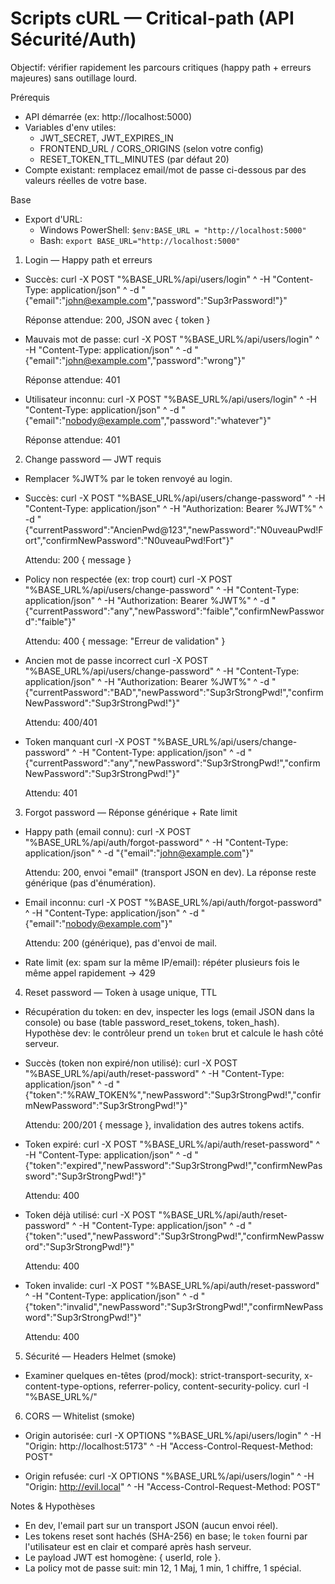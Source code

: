 # Scripts cURL — Critical-path (API Sécurité/Auth)

Objectif: vérifier rapidement les parcours critiques (happy path + erreurs majeures) sans outillage lourd.

Prérequis
- API démarrée (ex: http://localhost:5000)
- Variables d&#39;env utiles:
  - JWT_SECRET, JWT_EXPIRES_IN
  - FRONTEND_URL / CORS_ORIGINS (selon votre config)
  - RESET_TOKEN_TTL_MINUTES (par défaut 20)
- Compte existant: remplacez email/mot de passe ci-dessous par des valeurs réelles de votre base.

Base
- Export d&#39;URL:
  - Windows PowerShell: `$env:BASE_URL = "http://localhost:5000"`
  - Bash: `export BASE_URL="http://localhost:5000"`

1) Login — Happy path et erreurs
- Succès:
  curl -X POST "%BASE_URL%/api/users/login" ^
    -H "Content-Type: application/json" ^
    -d "{\"email\":\"john@example.com\",\"password\":\"Sup3rPassword!\"}"

  Réponse attendue: 200, JSON avec { token }

- Mauvais mot de passe:
  curl -X POST "%BASE_URL%/api/users/login" ^
    -H "Content-Type: application/json" ^
    -d "{\"email\":\"john@example.com\",\"password\":\"wrong\"}"

  Réponse attendue: 401

- Utilisateur inconnu:
  curl -X POST "%BASE_URL%/api/users/login" ^
    -H "Content-Type: application/json" ^
    -d "{\"email\":\"nobody@example.com\",\"password\":\"whatever\"}"

  Réponse attendue: 401

2) Change password — JWT requis
- Remplacer %JWT% par le token renvoyé au login.

- Succès:
  curl -X POST "%BASE_URL%/api/users/change-password" ^
    -H "Content-Type: application/json" ^
    -H "Authorization: Bearer %JWT%" ^
    -d "{\"currentPassword\":\"AncienPwd@123\",\"newPassword\":\"N0uveauPwd!Fort\",\"confirmNewPassword\":\"N0uveauPwd!Fort\"}"

  Attendu: 200 { message }

- Policy non respectée (ex: trop court)
  curl -X POST "%BASE_URL%/api/users/change-password" ^
    -H "Content-Type: application/json" ^
    -H "Authorization: Bearer %JWT%" ^
    -d "{\"currentPassword\":\"any\",\"newPassword\":\"faible\",\"confirmNewPassword\":\"faible\"}"

  Attendu: 400 { message: "Erreur de validation" }

- Ancien mot de passe incorrect
  curl -X POST "%BASE_URL%/api/users/change-password" ^
    -H "Content-Type: application/json" ^
    -H "Authorization: Bearer %JWT%" ^
    -d "{\"currentPassword\":\"BAD\",\"newPassword\":\"Sup3rStrongPwd!\",\"confirmNewPassword\":\"Sup3rStrongPwd!\"}"

  Attendu: 400/401

- Token manquant
  curl -X POST "%BASE_URL%/api/users/change-password" ^
    -H "Content-Type: application/json" ^
    -d "{\"currentPassword\":\"any\",\"newPassword\":\"Sup3rStrongPwd!\",\"confirmNewPassword\":\"Sup3rStrongPwd!\"}"

  Attendu: 401

3) Forgot password — Réponse générique + Rate limit
- Happy path (email connu):
  curl -X POST "%BASE_URL%/api/auth/forgot-password" ^
    -H "Content-Type: application/json" ^
    -d "{\"email\":\"john@example.com\"}"

  Attendu: 200, envoi "email" (transport JSON en dev). La réponse reste générique (pas d&#39;énumération).

- Email inconnu:
  curl -X POST "%BASE_URL%/api/auth/forgot-password" ^
    -H "Content-Type: application/json" ^
    -d "{\"email\":\"nobody@example.com\"}"

  Attendu: 200 (générique), pas d&#39;envoi de mail.

- Rate limit (ex: spam sur la même IP/email): répéter plusieurs fois le même appel rapidement → 429

4) Reset password — Token à usage unique, TTL
- Récupération du token: en dev, inspecter les logs (email JSON dans la console) ou base (table password_reset_tokens, token_hash).
  Hypothèse dev: le contrôleur prend un `token` brut et calcule le hash côté serveur.

- Succès (token non expiré/non utilisé):
  curl -X POST "%BASE_URL%/api/auth/reset-password" ^
    -H "Content-Type: application/json" ^
    -d "{\"token\":\"%RAW_TOKEN%\",\"newPassword\":\"Sup3rStrongPwd!\",\"confirmNewPassword\":\"Sup3rStrongPwd!\"}"

  Attendu: 200/201 { message }, invalidation des autres tokens actifs.

- Token expiré:
  curl -X POST "%BASE_URL%/api/auth/reset-password" ^
    -H "Content-Type: application/json" ^
    -d "{\"token\":\"expired\",\"newPassword\":\"Sup3rStrongPwd!\",\"confirmNewPassword\":\"Sup3rStrongPwd!\"}"

  Attendu: 400

- Token déjà utilisé:
  curl -X POST "%BASE_URL%/api/auth/reset-password" ^
    -H "Content-Type: application/json" ^
    -d "{\"token\":\"used\",\"newPassword\":\"Sup3rStrongPwd!\",\"confirmNewPassword\":\"Sup3rStrongPwd!\"}"

  Attendu: 400

- Token invalide:
  curl -X POST "%BASE_URL%/api/auth/reset-password" ^
    -H "Content-Type: application/json" ^
    -d "{\"token\":\"invalid\",\"newPassword\":\"Sup3rStrongPwd!\",\"confirmNewPassword\":\"Sup3rStrongPwd!\"}"

  Attendu: 400

5) Sécurité — Headers Helmet (smoke)
- Examiner quelques en-têtes (prod/mock): strict-transport-security, x-content-type-options, referrer-policy, content-security-policy.
  curl -I "%BASE_URL%/"

6) CORS — Whitelist (smoke)
- Origin autorisée:
  curl -X OPTIONS "%BASE_URL%/api/users/login" ^
    -H "Origin: http://localhost:5173" ^
    -H "Access-Control-Request-Method: POST"

- Origin refusée:
  curl -X OPTIONS "%BASE_URL%/api/users/login" ^
    -H "Origin: http://evil.local" ^
    -H "Access-Control-Request-Method: POST"

Notes & Hypothèses
- En dev, l&#39;email part sur un transport JSON (aucun envoi réel).
- Les tokens reset sont hachés (SHA-256) en base; le `token` fourni par l&#39;utilisateur est en clair et comparé après hash serveur.
- Le payload JWT est homogène: { userId, role }.
- La policy mot de passe suit: min 12, 1 Maj, 1 min, 1 chiffre, 1 spécial.

